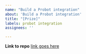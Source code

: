```yaml
---
name: "Build a Probot integration"
about: 'Build a Probot integration'
title: "[Prize]"
labels: probot integration
assignees: ''

---
```


**Link to repo**
[link goes here](/)
